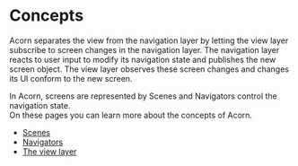 # Concepts

Acorn separates the view from the navigation layer by letting the view layer 
subscribe to screen changes in the navigation layer.
The navigation layer reacts to user input to modify its navigation state and
publishes the new screen object.
The view layer observes these screen changes and changes its UI conform to the
new screen.

In Acorn, screens are represented by Scenes and Navigators control the 
navigation state.  
On these pages you can learn more about the concepts of Acorn.

* [Scenes](scenes)
* [Navigators](navigators)
* [The view layer](view_layer)
